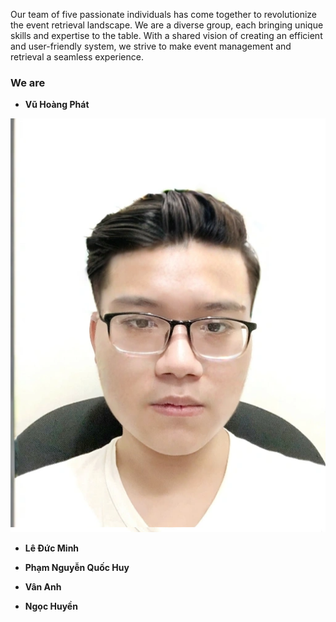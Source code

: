 Our team of five passionate individuals has come together to revolutionize the event retrieval landscape. We are a diverse group, each bringing unique skills and expertise to the table. With a shared vision of creating an efficient and user-friendly system, we strive to make event management and retrieval a seamless experience.

### We are

- **Vũ Hoàng Phát**

![image](./team_member/vu_hoang_phat.png)

- **Lê Đức Minh**
![]()


- **Phạm Nguyễn Quốc Huy**
![]()

- **Vân Anh**
![]()

- **Ngọc Huyền**
![]()
